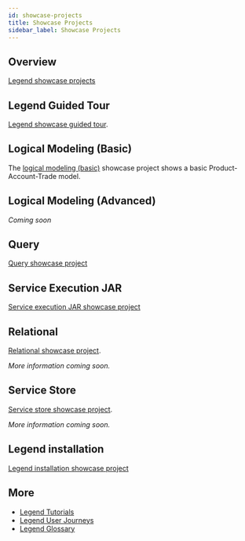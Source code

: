 ```yaml
---
id: showcase-projects
title: Showcase Projects
sidebar_label: Showcase Projects
---
```


## Overview

[Legend showcase projects](https://gitlab.com/finosfoundation/legend/showcase)

## Legend Guided Tour

[Legend showcase guided tour](https://gitlab.com/finosfoundation/legend/showcase/legend-showcase-project-guided-tour).

## Logical Modeling (Basic)

The [logical modeling (basic)](https://legend-acct.finos.org/studio/view/UAT-40953672) showcase project shows a basic Product-Account-Trade model.

## Logical Modeling (Advanced)

_Coming soon_

## Query

[Query showcase project](https://gitlab.com/finosfoundation/legend/showcase/legend-query-demo)

## Service Execution JAR

[Service execution JAR showcase project](https://github.com/finos/legend/tree/service-exec-jar-example/examples/service-execution-jar)

## Relational

[Relational showcase project](https://gitlab.com/finosfoundation/legend/showcase/legend-showcase-relational-mapping).

_More information coming soon._

## Service Store

[Service store showcase project](https://gitlab.com/finosfoundation/legend/showcase/legend-showcase-service-store).

_More information coming soon._ 

## Legend installation
[Legend installation showcase project](https://gitlab.com/finosfoundation/legend/showcase/InstallerDemo)

## More
- [Legend Tutorials](../tutorials/studio-create-model.md) 
- [Legend User Journeys](../user-journeys/)
- [Legend Glossary](../overview/legend-glossary.md)

